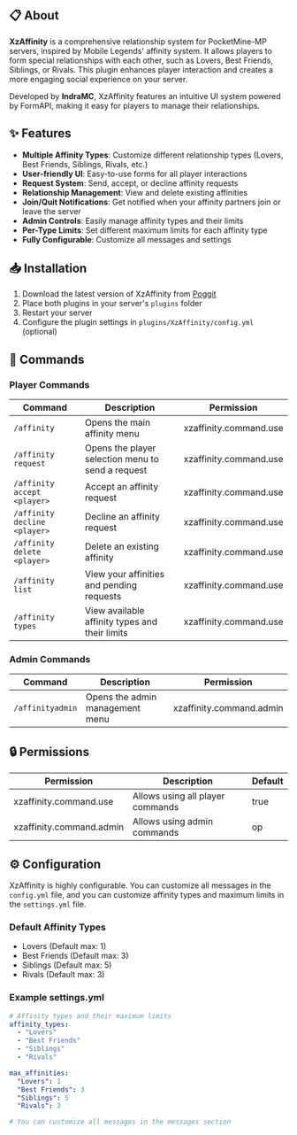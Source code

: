 
## 📋 About

**XzAffinity** is a comprehensive relationship system for PocketMine-MP servers, inspired by Mobile Legends' affinity system. It allows players to form special relationships with each other, such as Lovers, Best Friends, Siblings, or Rivals. This plugin enhances player interaction and creates a more engaging social experience on your server.

Developed by **IndraMC**, XzAffinity features an intuitive UI system powered by FormAPI, making it easy for players to manage their relationships.

## ✨ Features

- **Multiple Affinity Types**: Customize different relationship types (Lovers, Best Friends, Siblings, Rivals, etc.)
- **User-friendly UI**: Easy-to-use forms for all player interactions
- **Request System**: Send, accept, or decline affinity requests
- **Relationship Management**: View and delete existing affinities
- **Join/Quit Notifications**: Get notified when your affinity partners join or leave the server
- **Admin Controls**: Easily manage affinity types and their limits
- **Per-Type Limits**: Set different maximum limits for each affinity type
- **Fully Configurable**: Customize all messages and settings

## 📥 Installation

1. Download the latest version of XzAffinity from [Poggit](https://poggit.pmmp.io/p/XzAffinity/v1.0.0)
3. Place both plugins in your server's `plugins` folder
4. Restart your server
5. Configure the plugin settings in `plugins/XzAffinity/config.yml` (optional)

## 🔧 Commands

### Player Commands
| Command | Description | Permission |
|---------|-------------|------------|
| `/affinity` | Opens the main affinity menu | xzaffinity.command.use |
| `/affinity request` | Opens the player selection menu to send a request | xzaffinity.command.use |
| `/affinity accept <player>` | Accept an affinity request | xzaffinity.command.use |
| `/affinity decline <player>` | Decline an affinity request | xzaffinity.command.use |
| `/affinity delete <player>` | Delete an existing affinity | xzaffinity.command.use |
| `/affinity list` | View your affinities and pending requests | xzaffinity.command.use |
| `/affinity types` | View available affinity types and their limits | xzaffinity.command.use |

### Admin Commands
| Command | Description | Permission |
|---------|-------------|------------|
| `/affinityadmin` | Opens the admin management menu | xzaffinity.command.admin |

## 🔒 Permissions

| Permission | Description | Default |
|------------|-------------|---------|
| xzaffinity.command.use | Allows using all player commands | true |
| xzaffinity.command.admin | Allows using admin commands | op |

## ⚙️ Configuration

XzAffinity is highly configurable. You can customize all messages in the `config.yml` file, and you can customize affinity types and maximum limits in the `settings.yml` file.

### Default Affinity Types
- Lovers (Default max: 1)
- Best Friends (Default max: 3)
- Siblings (Default max: 5)
- Rivals (Default max: 3)

### Example settings.yml
```yaml
# Affinity types and their maximum limits
affinity_types:
  - "Lovers"
  - "Best Friends"
  - "Siblings"
  - "Rivals"

max_affinities:
  "Lovers": 1
  "Best Friends": 3
  "Siblings": 5
  "Rivals": 3

# You can customize all messages in the messages section
